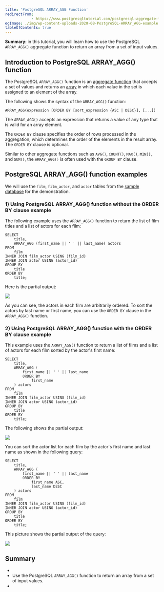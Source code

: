 ```yaml
---
title: 'PostgreSQL ARRAY_AGG Function'
redirectFrom: 
            - https://www.postgresqltutorial.com/postgresql-aggregate-functions/postgresql-array_agg/
ogImage: ./img/wp-content-uploads-2020-08-PostgreSQL-ARRAY_AGG-example.png
tableOfContents: true
---
```

<!-- wp:paragraph -->

**Summary**: in this tutorial, you will learn how to use the PostgreSQL `ARRAY_AGG()` aggregate function to return an array from a set of input values.

<!-- /wp:paragraph -->

<!-- wp:heading -->

## Introduction to PostgreSQL ARRAY_AGG() function

<!-- /wp:heading -->

<!-- wp:paragraph -->

The PostgreSQL `ARRAY_AGG()` function is an [aggregate function](https://www.postgresqltutorial.com/postgresql-aggregate-functions/) that accepts a set of values and returns an [array](https://www.postgresqltutorial.com/postgresql-tutorial/postgresql-array/) in which each value in the set is assigned to an element of the array.

<!-- /wp:paragraph -->

<!-- wp:paragraph -->

The following shows the syntax of the `ARRAY_AGG()` function:

<!-- /wp:paragraph -->

<!-- wp:code -->

```
ARRAY_AGG(expression [ORDER BY [sort_expression {ASC | DESC}], [...])
```

<!-- /wp:code -->

<!-- wp:paragraph -->

The `ARRAY_AGG()` accepts an expression that returns a value of any type that is valid for an array element.

<!-- /wp:paragraph -->

<!-- wp:paragraph -->

The `ORDER BY` clause specifies the order of rows processed in the aggregation, which determines the order of the elements in the result array. The `ORDER BY` clause is optional.

<!-- /wp:paragraph -->

<!-- wp:paragraph -->

Similar to other aggregate functions such as `AVG()`, `COUNT()`, `MAX()`, `MIN()`, and `SUM()`, the `ARRAY_AGG()` is often used with the `GROUP BY` clause.

<!-- /wp:paragraph -->

<!-- wp:heading -->

## PostgreSQL ARRAY_AGG() function examples

<!-- /wp:heading -->

<!-- wp:paragraph -->

We will use the `film`, `film_actor`, and `actor` tables from the [sample database](https://www.postgresqltutorial.com/postgresql-getting-started/postgresql-sample-database/) for the demonstration.

<!-- /wp:paragraph -->

<!-- wp:heading {"level":3} -->

### 1) Using PostgreSQL ARRAY_AGG() function without the ORDER BY clause example

<!-- /wp:heading -->

<!-- wp:paragraph -->

The following example uses the `ARRAY_AGG()` function to return the list of film titles and a list of actors for each film:

<!-- /wp:paragraph -->

<!-- wp:code {"language":"pgsql"} -->

```
SELECT
    title,
    ARRAY_AGG (first_name || ' ' || last_name) actors
FROM
    film
INNER JOIN film_actor USING (film_id)
INNER JOIN actor USING (actor_id)
GROUP BY
    title
ORDER BY
    title;
```

<!-- /wp:code -->

<!-- wp:paragraph -->

Here is the partial output:

<!-- /wp:paragraph -->

<!-- wp:image {"id":5828,"sizeSlug":"large"} -->

![](./img/wp-content-uploads-2020-08-PostgreSQL-ARRAY_AGG-example.png)

<!-- /wp:image -->

<!-- wp:paragraph -->

As you can see, the actors in each film are arbitrarily ordered. To sort the actors by last name or first name, you can use the `ORDER BY` clause in the `ARRAY_AGG()` function.

<!-- /wp:paragraph -->

<!-- wp:heading {"level":3} -->

### 2) Using PostgreSQL ARRAY_AGG() function with the ORDER BY clause example

<!-- /wp:heading -->

<!-- wp:paragraph -->

This example uses the `ARRAY_AGG()` function to return a list of films and a list of actors for each film sorted by the actor's first name:

<!-- /wp:paragraph -->

<!-- wp:code {"language":"pgsql"} -->

```
SELECT
    title,
    ARRAY_AGG (
        first_name || ' ' || last_name
        ORDER BY
            first_name
    ) actors
FROM
    film
INNER JOIN film_actor USING (film_id)
INNER JOIN actor USING (actor_id)
GROUP BY
    title
ORDER BY
    title;
```

<!-- /wp:code -->

<!-- wp:paragraph -->

The following shows the partial output:

<!-- /wp:paragraph -->

<!-- wp:image {"id":5827,"sizeSlug":"large"} -->

![](./img/wp-content-uploads-2020-08-PostgreSQL-ARRAY_AGG-with-ORDER-BY-clause.png)

<!-- /wp:image -->

<!-- wp:paragraph -->

You can sort the actor list for each film by the actor's first name and last name as shown in the following query:

<!-- /wp:paragraph -->

<!-- wp:code {"language":"pgsql"} -->

```
SELECT
    title,
    ARRAY_AGG (
        first_name || ' ' || last_name
        ORDER BY
            first_name ASC,
            last_name DESC
    ) actors
FROM
    film
INNER JOIN film_actor USING (film_id)
INNER JOIN actor USING (actor_id)
GROUP BY
    title
ORDER BY
    title;
```

<!-- /wp:code -->

<!-- wp:paragraph -->

This picture shows the partial output of the query:

<!-- /wp:paragraph -->

<!-- wp:image {"id":5826,"sizeSlug":"large"} -->

![](./img/wp-content-uploads-2020-08-PostgreSQL-ARRAY_AGG-with-ORDER-BY-clause-example-2.png)

<!-- /wp:image -->

<!-- wp:heading -->

## Summary

<!-- /wp:heading -->

<!-- wp:list -->

- <!-- wp:list-item -->
- Use the PostgreSQL `ARRAY_AGG()` function to return an array from a set of input values.
- <!-- /wp:list-item -->

<!-- /wp:list -->
